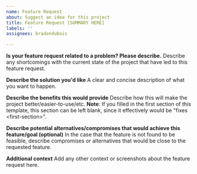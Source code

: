 ```yaml
---
name: Feature Request
about: Suggest an idea for this project
title: Feature Request [SUMMARY HERE]
labels: ''
assignees: bradendubois

---
```


**Is your feature request related to a problem? Please describe.**
Describe any shortcomings with the current state of the project that have led to this feature request.

**Describe the solution you'd like**
A clear and concise description of what you want to happen.

**Describe the benefits this would provide**
Describe how this will make the project better/easier-to-use/etc.
**Note**: If you filled in the first section of this template, this section can be left blank, since it effectively would be "fixes \<first-section\>".

**Describe potential alternatives/compromises that would achieve this feature/goal (optional)**
In the case that the feature is not found to be feasible, describe compromises or alternatives that would be close to the requested feature.


**Additional context**
Add any other context or screenshots about the feature request here.
